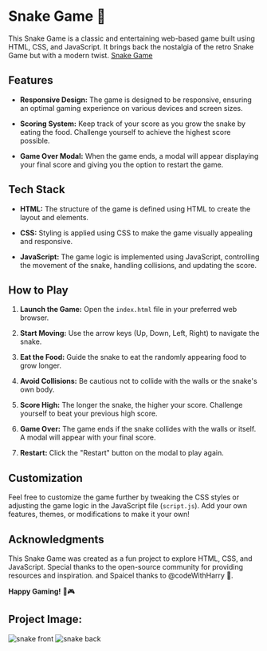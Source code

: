 # Snake Game 🐍
This Snake Game is a classic and entertaining web-based game built using HTML, CSS, and JavaScript. It brings back the nostalgia of the retro Snake Game but with a modern twist.
[Snake Game](https://jagrati1213.github.io/snake-game/)

## Features

- **Responsive Design:** The game is designed to be responsive, ensuring an optimal gaming experience on various devices and screen sizes.

- **Scoring System:** Keep track of your score as you grow the snake by eating the food. Challenge yourself to achieve the highest score possible.

- **Game Over Modal:** When the game ends, a modal will appear displaying your final score and giving you the option to restart the game.

## Tech Stack

- **HTML:** The structure of the game is defined using HTML to create the layout and elements.

- **CSS:** Styling is applied using CSS to make the game visually appealing and responsive.

- **JavaScript:** The game logic is implemented using JavaScript, controlling the movement of the snake, handling collisions, and updating the score.

## How to Play

1. **Launch the Game:** Open the `index.html` file in your preferred web browser.

2. **Start Moving:** Use the arrow keys (Up, Down, Left, Right) to navigate the snake.

3. **Eat the Food:** Guide the snake to eat the randomly appearing food to grow longer.

4. **Avoid Collisions:** Be cautious not to collide with the walls or the snake's own body.

5. **Score High:** The longer the snake, the higher your score. Challenge yourself to beat your previous high score.

6. **Game Over:** The game ends if the snake collides with the walls or itself. A modal will appear with your final score.

7. **Restart:** Click the "Restart" button on the modal to play again.

## Customization

Feel free to customize the game further by tweaking the CSS styles or adjusting the game logic in the JavaScript file (`script.js`). Add your own features, themes, or modifications to make it your own!

## Acknowledgments

This Snake Game was created as a fun project to explore HTML, CSS, and JavaScript. Special thanks to the open-source community for providing resources and inspiration.
and Spaicel thanks to @codeWithHarry 🚀.

**Happy Gaming!** 🐍🎮

## Project Image:

![snake front](https://github.com/Jagrati1213/snake-game/assets/85276293/dc4191e7-c979-46e3-b341-79d4c40984e4)
![snake back](https://github.com/Jagrati1213/snake-game/assets/85276293/c3332236-d4f2-4f66-8ac4-6f39cc40a7c9)
